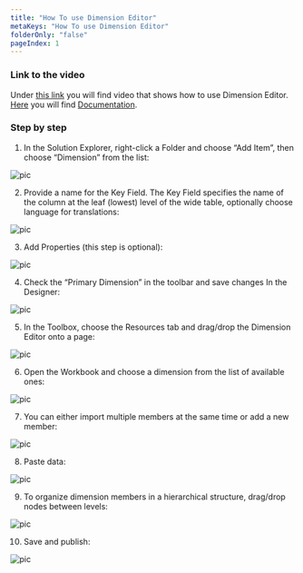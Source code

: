 ```yaml
---
title: "How To use Dimension Editor"
metaKeys: "How To use Dimension Editor"
folderOnly: "false"
pageIndex: 1
---
```



### Link to the video

Under [this link](https://profitbasedocs.blob.core.windows.net/videos/Dimension%20-%20Dim%20Editor.mp4) you will find video that shows how to use Dimension Editor. [Here](../../dimensions.md) you will find [Documentation](../../dimensions.md).
<br/>


### Step by step


1. In the Solution Explorer, right-click a Folder and choose “Add Item”, then choose “Dimension” from the list:

![pic](https://profitbasedocs.blob.core.windows.net/images/HTdimEd%20(1).png)

2. Provide a name for the Key Field. The Key Field specifies the name of the column at the leaf (lowest) level of the wide table, optionally choose language for translations:

![pic](https://profitbasedocs.blob.core.windows.net/images/HTdimEd%20(2).png)

3. Add Properties (this step is optional):

![pic](https://profitbasedocs.blob.core.windows.net/images/HTdimEd%20(3).png)

4. Check the “Primary Dimension” in the toolbar and save changes In the Designer:

![pic](https://profitbasedocs.blob.core.windows.net/images/HTdimEd%20(4).png)

5. In the Toolbox, choose the Resources tab and drag/drop the Dimension Editor onto a page:

![pic](https://profitbasedocs.blob.core.windows.net/images/HTdimEd%20(5).png)

6. Open the Workbook and choose a dimension from the list of available ones:

![pic](https://profitbasedocs.blob.core.windows.net/images/HTdimEd%20(6).png)


7. You can either import multiple members at the same time or add a new member:

![pic](https://profitbasedocs.blob.core.windows.net/images/HTdimEd%20(7).png)

8. Paste data:

![pic](https://profitbasedocs.blob.core.windows.net/images/HTdimEd%20(8).png)

9. To organize dimension members in a hierarchical structure, drag/drop nodes between levels:

![pic](https://profitbasedocs.blob.core.windows.net/images/HTdimEd%20(9).png)

10. Save and publish:

![pic](https://profitbasedocs.blob.core.windows.net/images/HTdimEd%20(10).png)